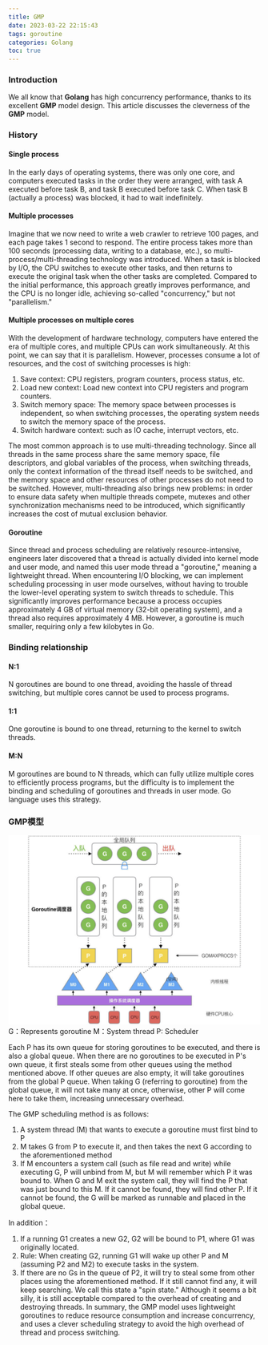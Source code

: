 ```yaml
---
title: GMP
date: 2023-03-22 22:15:43
tags: goroutine
categories: Golang
toc: true
---
```


### Introduction
We all know that **Golang** has high concurrency performance, thanks to its excellent **GMP** model design. This article discusses the cleverness of the **GMP** model.

### History
#### Single process
In the early days of operating systems, there was only one core, and computers executed tasks in the order they were arranged, with task A executed before task B, and task B executed before task C. When task B (actually a process) was blocked, it had to wait indefinitely.
#### Multiple processes
Imagine that we now need to write a web crawler to retrieve 100 pages, and each page takes 1 second to respond. The entire process takes more than 100 seconds (processing data, writing to a database, etc.), so multi-process/multi-threading technology was introduced. When a task is blocked by I/O, the CPU switches to execute other tasks, and then returns to execute the original task when the other tasks are completed. Compared to the initial performance, this approach greatly improves performance, and the CPU is no longer idle, achieving so-called "concurrency," but not "parallelism."
#### Multiple processes on multiple cores
With the development of hardware technology, computers have entered the era of multiple cores, and multiple CPUs can work simultaneously. At this point, we can say that it is parallelism. However, processes consume a lot of resources, and the cost of switching processes is high:
1. Save context: CPU registers, program counters, process status, etc.
2. Load new context: Load new context into CPU registers and program counters.
3. Switch memory space: The memory space between processes is independent, so when switching processes, the operating system needs to switch the memory space of the process.
4. Switch hardware context: such as IO cache, interrupt vectors, etc.

The most common approach is to use multi-threading technology. Since all threads in the same process share the same memory space, file descriptors, and global variables of the process, when switching threads, only the context information of the thread itself needs to be switched, and the memory space and other resources of other processes do not need to be switched.
However, multi-threading also brings new problems: in order to ensure data safety when multiple threads compete, mutexes and other synchronization mechanisms need to be introduced, which significantly increases the cost of mutual exclusion behavior.
#### Goroutine
Since thread and process scheduling are relatively resource-intensive, engineers later discovered that a thread is actually divided into kernel mode and user mode, and named this user mode thread a "goroutine," meaning a lightweight thread. When encountering I/O blocking, we can implement scheduling processing in user mode ourselves, without having to trouble the lower-level operating system to switch threads to schedule. This significantly improves performance because a process occupies approximately 4 GB of virtual memory (32-bit operating system), and a thread also requires approximately 4 MB. However, a goroutine is much smaller, requiring only a few kilobytes in Go.

### Binding relationship
#### N:1
N goroutines are bound to one thread, avoiding the hassle of thread switching, but multiple cores cannot be used to process programs.
#### 1:1
One goroutine is bound to one thread, returning to the kernel to switch threads.
#### M:N
M goroutines are bound to N threads, which can fully utilize multiple cores to efficiently process programs, but the difficulty is to implement the binding and scheduling of goroutines and threads in user mode. Go language uses this strategy.

### GMP模型
![20230323212056](https://raw.githubusercontent.com/mar-heaven/image-repo/main/blogs/pictures/20230323212056.png)
G：Represents goroutine
M：System thread
P: Scheduler

Each P has its own queue for storing goroutines to be executed, and there is also a global queue. When there are no goroutines to be executed in P's own queue, it first steals some from other queues using the method mentioned above. If other queues are also empty, it will take goroutines from the global P queue. When taking G (referring to goroutine) from the global queue, it will not take many at once, otherwise, other P will come here to take them, increasing unnecessary overhead.

The GMP scheduling method is as follows:
1. A system thread (M) that wants to execute a goroutine must first bind to P
2. M takes G from P to execute it, and then takes the next G according to the aforementioned method
3. If M encounters a system call (such as file read and write) while executing G, P will unbind from M, but M will remember which P it was bound to. When G and M exit the system call, they will find the P that was just bound to this M. If it cannot be found, they will find other P. If it cannot be found, the G will be marked as runnable and placed in the global queue.

In addition：
1. If a running G1 creates a new G2, G2 will be bound to P1, where G1 was originally located.
2. Rule: When creating G2, running G1 will wake up other P and M (assuming P2 and M2) to execute tasks in the system.
3. If there are no Gs in the queue of P2, it will try to steal some from other places using the aforementioned method. If it still cannot find any, it will keep searching. We call this state a "spin state." Although it seems a bit silly, it is still acceptable compared to the overhead of creating and destroying threads.
In summary, the GMP model uses lightweight goroutines to reduce resource consumption and increase concurrency, and uses a clever scheduling strategy to avoid the high overhead of thread and process switching.
